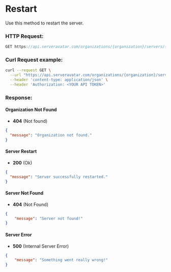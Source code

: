 # Restart

Use this method to restart the server.

### HTTP Request:

```js
GET https://api.serveravatar.com/organizations/{organization}/servers/{server}/restart
```

### Curl Request example:

```sh
curl --request GET \
  --url "https://api.serveravatar.com/organizations/{organization}/servers/{server}/restart" \
  --header 'content-type: application/json' \
  --header 'Authorization: <YOUR API TOKEN>'
```

### Response:

#### Organization Not Found
- __404__ (Not found)

```json
{
  "message": "Organization not found."
}
```

#### Server Restart
- __200__ (Ok)

``` json
{
  "message": "Server successfully restarted."
}
```

#### Server Not Found
- __404__ (Not Found)

```json
{
    "message": "Server not found!"
}
```

#### Server Error
- __500__ (Internal Server Error)
```json
{
    "message": "Something went really wrong!"
}